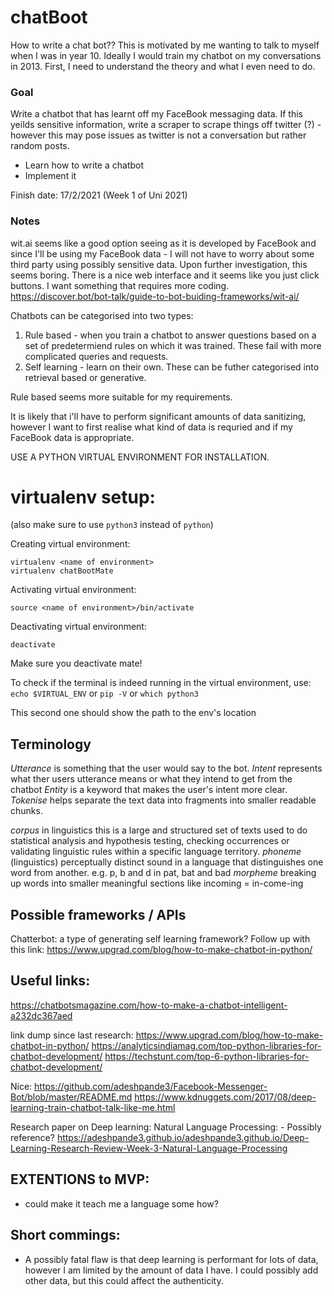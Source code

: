 # chatBoot

How to write a chat bot?? This is motivated by me wanting to talk to myself when I was in year 10. Ideally I would train my chatbot on my conversations in 2013. First, I need to understand the theory and what I even need to do.

### Goal ###
Write a chatbot that has learnt off my FaceBook messaging data. If this yeilds sensitive information, write a scraper to scrape things off twitter (?) - however this may pose issues as twitter is not a conversation but rather random posts. 

- Learn how to write a chatbot
- Implement it

Finish date: 17/2/2021 (Week 1 of Uni 2021)


### Notes

wit.ai seems like a good option seeing as it is developed by FaceBook and since I'll be using my FaceBook data - I will not have to worry about some third party using possibly sensitive data. Upon further investigation, this seems boring. There is a nice web interface and it seems like you just click buttons.
I want something that requires more coding.
https://discover.bot/bot-talk/guide-to-bot-buiding-frameworks/wit-ai/

Chatbots can be categorised into two types:
1. Rule based - when you train a chatbot to answer questions based on a set of predetermiend rules on which it was trained. These fail with more complicated queries and requests.
2. Self learning - learn on their own. These can be futher categorised into retrieval based or generative. 

Rule based seems more suitable for my requirements. 

It is likely that i'll have to perform significant amounts of data sanitizing, however I want to first realise what kind of data is requried and if my FaceBook data is appropriate. 

USE A PYTHON VIRTUAL ENVIRONMENT FOR INSTALLATION.

# virtualenv setup:
(also make sure to use `python3` instead of `python`)

Creating virtual environment:
```
virtualenv <name of environment>
virtualenv chatBootMate
```
Activating virtual environment:
```
source <name of environment>/bin/activate
```
Deactivating virtual environment:
```
deactivate
```
Make sure you deactivate mate!

To check if the terminal is indeed running in the virtual environment, use: 
`echo $VIRTUAL_ENV` or `pip -V` or `which python3`

This second one should show the path to the env's location

## Terminology

_Utterance_ is something that the user would say to the bot.
_Intent_ represents what ther users utterance means or what they intend to get from the chatbot
_Entity_ is a keyword that makes the user's intent more clear.
_Tokenise_ helps separate the text data into fragments into smaller readable chunks. 

_corpus_ in linguistics this is a large and structured set of texts used to do statistical analysis and hypothesis testing, checking occurrences or validating linguistic rules within a specific language territory.
_phoneme_ (linguistics) perceptually distinct sound in a language that distinguishes one word from another. e.g. p, b and d in pat, bat and bad
_morpheme_ breaking up words into smaller meaningful sections like incoming = in-come-ing

## Possible frameworks / APIs

Chatterbot: a type of generating self learning framework?
Follow up with this link: https://www.upgrad.com/blog/how-to-make-chatbot-in-python/

## Useful links:
https://chatbotsmagazine.com/how-to-make-a-chatbot-intelligent-a232dc367aed

link dump since last research:
https://www.upgrad.com/blog/how-to-make-chatbot-in-python/
https://analyticsindiamag.com/top-python-libraries-for-chatbot-development/
https://techstunt.com/top-6-python-libraries-for-chatbot-development/

Nice:
https://github.com/adeshpande3/Facebook-Messenger-Bot/blob/master/README.md
https://www.kdnuggets.com/2017/08/deep-learning-train-chatbot-talk-like-me.html

Research paper on Deep learning: Natural Language Processing: - Possibly reference?
https://adeshpande3.github.io/adeshpande3.github.io/Deep-Learning-Research-Review-Week-3-Natural-Language-Processing

## EXTENTIONS to MVP:
- could make it teach me a language some how?


## Short commings:
- A possibly fatal flaw is that deep learning is performant for lots of data, however I am limited by the amount of data I have. I could possibly add other data, but this could affect the authenticity.